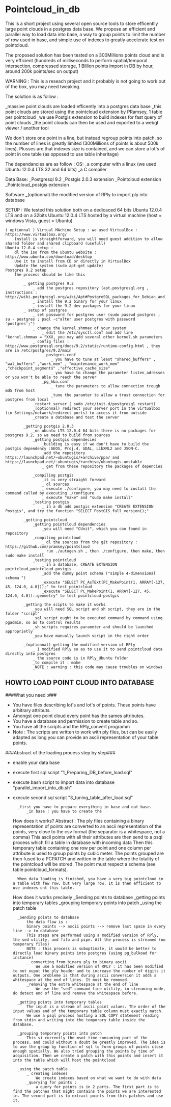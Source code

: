 Pointcloud_in_db
================

This is a short project using several open source tools to store efficentlly large point clouds in a postgres data base.
We propose an efficient and parallel way to load data into base, a way to group points to limit the number of row used in base, and simple use of indexes to greatly accelerate test on pointcloud.


The proposed solution has been tested on a 300Millions points cloud and is very efficient (hundreds of milliseconds to perform spatial/temporal intersection, compressed storage, 1 Billion points import in DB by hour, around 200k points/sec on output)

WARNING : This is a reseach project and it probably is not going to work out of the box, you may need tweaking.

The solution is as follow :

_massive point clouds are loaded efficently into a postgres data base
_this point clouds are stored using the pointcloud extension by PRamsey, 1 table per pointcloud
_we use Postgis extension to build indexes for fast query of point clouds
_the point clouds can then be used and exported to a webgl viewer / another tool


We don't store one point in a line, but instead regroup points into patch, so the number of lines is greatly limited (300Millions of points is about 500k lines). Plusses are that indexes size is contained, and we can store a lot's of point in one table (as opposed to use table inheritage)




The dependancies are as follow : 
OS:
	_a computer with a linux (we used Ubuntu 12.0.4 LTS 32 and 64 bits)
	_a C compiler

Data Base: 
	_Postgresql 9.2
	_Postgis 2.0.3 extension
	_Pointcloud extension
	_Pointcloud_postgis extension
	
Software
	_(optionnal) the modified version of RPly to import ply into database




SETUP :
We tested this solution both on a dedicaced 64 bits Ubuntu 12.0.4 LTS and on a 32bits Ubuntu 12.0.4 LTS hosted by a virtual machine (host = windows Vista, guest = Ubuntu)


	( optionnal ) Virtual MAchine Setup : we used VirtualBox : https://www.virtualbox.org/
		Install is straightforward, you will need guest addition to allow shared folder and shared clipboard (usefull)
	Ubuntu 12.0.4 setup :
		dl the iso from the ubuntu website : http://www.ubuntu.com/download/desktop
		Use it to install from CD or directly in VirtualBox
		Update the system (sudo apt-get update)
	Postgres 9.2 setup
		the process should be like this
		
			_ getting postgres 9.2
				_ add the postgres repository (apt.postgresql.org , instructions : http://wiki.postgresql.org/wiki/Apt#PostgreSQL_packages_for_Debian_and_Ubuntu)
				_ install the 9.2 binary for your linux
				_ install the 9.2 dev packages for your linux
			_ setup of postgres
				_ set password for postgres user (sudo passwd postgres ; su - postgres ; psql -c"alter user postgres with password 'postgres';")
				_ change the kernel.shmmax of your system 
					_ edit the /etc/sysctl.conf and add line "kernel.shmmax = "XXX, you may add several other kernel.sh parameters
				_ config files : http://www.postgresql.org/docs/9.2/static/runtime-config.html , they are in /etc/postgres/9.2/main
					_ postgres.conf
						_ you have to tune at least "shared_buffers" ,  "wal_buffers" ,"work_mem" , "maintenance_work_mem" ,"checkpoint_segments" ,"effective_cache_size"
						_ you have to change the parameter listen_adresses or you won't be able to reach the server
					_pg_hba.conf
						_ tune the parameters to allow connection trough md5 from host
						_tune the paramter to allow a trust connection for postgres from local
				_restart server ( sudo /etc/init.d/postgresql restart)
				_(optionnal) redirect your server port in the virtualbox (in Settings/network/redirect ports) to access it from outside
				_create a database and test the server
			
			_getting postgis 2.0.3
				_on ubuntu LTS 12.0.4 64 bits there is no packages for postgres 9.2, so we need to build from sources
				_getting postgis dependecies
					_building is easy if we don't have to build the postgis dependency :GEOS, Proj.4, GDAL, LibXML2 and JSON-C.
					_add the repository https://launchpad.net/~ubuntugis/+archive/ppa/ and https://launchpad.net/~ubuntugis/+archive/ubuntugis-unstable
					_ get from these repository the packages of depencies
				
				_compiling postgis
					_it is very straight forward
					_ dl sources
					_ execute ./configure, you may need to install the command called by executing ./configure
					_ execute "make" and "sudo make install"
				_testing postgis
					_ in a db add postgis extension "CREATE EXTENSION Postgis", and try the function "SELECT PostGIS_full_version();"
			
			_getting pointcloud
				_getting pointcloud dependencies
					_you will need "CUnit", which you can found in repository
				_compiling pointcloud
					_ dl the sources from the git repository : https://github.com/pramsey/pointcloud
					_ run ./autogen.sh , then ./configure, then make, then sudo make install
				_testing pointcloud
					_ in a database, CREATE EXTENSION pointcloud,pointcloud-postgis
					_add the dummy point schema ("simple 4-dimensional schema ")
					_execute "SELECT PC_AsTExt(PC_MakePoint(1, ARRAY[-127, 45, 124.0, 4.0]));" to test pointcloud
					_execute "SELECT PC_MakePoint(1, ARRAY[-127, 45, 124.0, 4.0])::geometry" to test pointcloud-postgis
			
			_getting the scipts to make it works
				_you will need SQL script and sh script, they are in the folder "script"
				_sql script ought to be executed command by command using pgadmin, so as to control results
				_sh scripts requires parameter and should be launched approprietly
				_you have manually launch script in the right order
			
			_(optionnal) getting the modified version of RPly
				_ I modified RPly so as to use it to send pointcloud data directly into postgres
				_ the source code is in RPly_Ubuntu folder
				_to compile it : make
				_NOTE : warning : this code may cause troubles on windows
				

## HOWTO LOAD POINT CLOUD INTO DATABASE ##
	
###What you need :###
	
-	You have files describing lot's and lot's of points. These points have arbitrary attributs.
-	Amongst one point cloud every point has the sames attributes.
-	You have a database and permission to create table and so.
-	You have all the scripts and the RPly_convert programm
-	Note : 
	The scripts are written to work with ply files, but can be easily adapted as long you can provide an ascii representation of your table points.
	
	
				
###Abstract of the loading process step by step###
- enable your data base
- execute first sql script "1_Preparing_DB_before_load.sql"
- execute bash script to import data into database "parallel_import_into_db.sh"
- execute second sql script "3_tuning_table_after_load.sql"
		

		
		_first you have to prepare everything in base and out base.
			_in base : you have to create the 
	


	
	
	
	
	How does it works?
	Abstract : 
		The ply files containing a binary representation of points are converted to an ascii representation of the points, very close to the csv format (the separator is a whitespace, not a comma)
		This ascii points with all their attributes are then send to a psql process which fill a table in database with incoming data
		Then this temporary table containing one row per point and one column per attribute is used to group points by cubic meter. The points grouped are then fused to a PCPATCH and written in the table where the totality of the pointcloud will be stored.
		The point must respect a schema (see table pointcloud_formats).
		
		When data loading is finished, you have a very big pointcloud in a table with few row, but very large row. It is then efficient to use indexes ont this table.
	
	How does it works precisely
		_Sending points to database
		_getting points into temporary tables
		_grouping temporary points into patch 
		_using the patch table
		
		_Sending points to database
			the data flow is :
			binary points --> ascii points --> remove last space in every line --> to database
			This steps are performed using a modified version of RPly, the sed utility, and fifo and pipe. All the process is streamed (no temporary files)
			NOTE : this process is suboptimale, it would be better to directly load binary points into postgres (using pg_bulkoad for instance)
			_ converting from binary ply to binary ascii
				We use a modified version of RPLY : it has been modified to not ouput the ply header and to increase the number of digits it outputs. One probleme is that during ascii conversion it adds a whitespace at the end of lines. It must be removed.
			_removing the extra whitespace at the end of line
				We use the "sed" command line utility, in streaming mode, do detect end of line and remove the whitespace before.
				
		_getting points into temporary tables
			The input is a stream of ascii point values. The order of the input values and of the temporary table column must exactly match.
			We use a psql process hosting a SQL COPY statement reading from stdin and writing into the temporary table inside the database.
		
		_grouping temporary points into patch
			This si currently the msot time consuming part of the process, and could without a doubt be greatly improved. The idea is to use the group by function of sql to form groups of points close enough spatially. We also tried grouping the points by time of acquisition. Then we create a patch with this points and insert it into the table which will host the pointcloud
		
		_using the patch table
			_ creating indexes
				We create indexes based on what we want to do with data
			_querying for points :
				a query for points is in 2 parts. The first part is to find the patches that might contains the points we are interested in. The second part is to extract points from this patches and use it.
				
			
			

				
				
				
				
